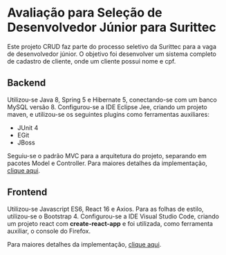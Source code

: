 # Avaliação para Seleção de Desenvolvedor Júnior para Surittec
Este projeto CRUD faz parte do processo seletivo da Surittec para a vaga de desenvolvedor júnior. O objetivo foi desenvolver um sistema completo de cadastro de cliente, onde um cliente possui nome e cpf. 

## Backend
Utilizou-se Java 8, Spring 5 e Hibernate 5, conectando-se com um banco MySQL versão 8. Configurou-se a IDE Eclipse Jee, criando um projeto maven, e utilizou-se os seguintes plugins como ferramentas auxiliares:
* JUnit 4
* EGit
* JBoss

Seguiu-se o padrão MVC para a arquitetura do projeto, separando em pacotes Model e Controller. Para maiores detalhes da implementação, [clique aqui](https://github.com/sinayra/surittec/tree/master/src/main).

## Frontend
Utilizou-se Javascript ES6, React 16 e Axios. Para as folhas de estilo, utilizou-se o Bootstrap 4. Configurou-se a IDE Visual Studio Code, criando um projeto react com **create-react-app** e foi utilizada, como ferramenta auxiliar, o console do Firefox.

Para maiores detalhes da implementação, [clique aqui](https://github.com/sinayra/surittec/tree/master/app/src).
